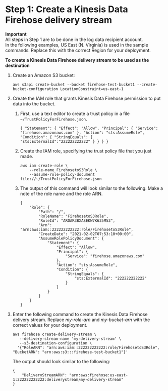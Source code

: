 # Step 1: Create a Kinesis Data Firehose delivery stream<a name="CreateFirehoseStream"></a>

**Important**  
All steps in Step 1 are to be done in the log data recipient account\.  
In the following examples, US East \(N\. Virginia\) is used in the sample commands\. Replace this with the correct Region for your deployment\.

**To create a Kinesis Data Firehose delivery stream to be used as the destination**

1. Create an Amazon S3 bucket:

   ```
   aws s3api create-bucket --bucket firehose-test-bucket1 --create-bucket-configuration LocationConstraint=us-east-1
   ```

1. Create the IAM role that grants Kinesis Data Firehose permission to put data into the bucket\.

   1. First, use a text editor to create a trust policy in a file `~/TrustPolicyForFirehose.json`\.

      ```
      { "Statement": { "Effect": "Allow", "Principal": { "Service": "firehose.amazonaws.com" }, "Action": "sts:AssumeRole", "Condition": { "StringEquals": { "sts:ExternalId":"222222222222" } } } }
      ```

   1. Create the IAM role, specifying the trust policy file that you just made\.

      ```
      aws iam create-role \ 
          --role-name FirehosetoS3Role \ 
          --assume-role-policy-document file://~/TrustPolicyForFirehose.json
      ```

   1. The output of this command will look similar to the following\. Make a note of the role name and the role ARN\.

      ```
      {
          "Role": {
              "Path": "/",
              "RoleName": "FirehosetoS3Role",
              "RoleId": "AROAR3BXASEKW7K635M53",
              "Arn": "arn:aws:iam::222222222222:role/FirehosetoS3Role",
              "CreateDate": "2021-02-02T07:53:10+00:00",
              "AssumeRolePolicyDocument": {
                  "Statement": {
                      "Effect": "Allow",
                      "Principal": {
                          "Service": "firehose.amazonaws.com"
                      },
                      "Action": "sts:AssumeRole",
                      "Condition": {
                          "StringEquals": {
                              "sts:ExternalId": "222222222222"
                          }
                      }
                  }
              }
          }
      }
      ```

1. Enter the following command to create the Kinesis Data Firehose delivery stream\. Replace *my\-role\-arn* and *my\-bucket\-arn* with the correct values for your deployment\.

   ```
   aws firehose create-delivery-stream \
      --delivery-stream-name 'my-delivery-stream' \
      --s3-destination-configuration \
     '{"RoleARN": "arn:aws:iam::222222222222:role/FirehosetoS3Role", "BucketARN": "arn:aws:s3:::firehose-test-bucket1"}'
   ```

   The output should look similar to the following:

   ```
   {
       "DeliveryStreamARN": "arn:aws:firehose:us-east-1:222222222222:deliverystream/my-delivery-stream"
   }
   ```